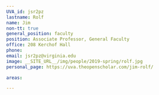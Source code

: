 ```yaml
---
UVA_id: jsr2pz
lastname: Rolf 
name: Jim
non-tt: true
general_position: faculty
position: Associate Professor, General Faculty
office: 208 Kerchof Hall
phone: 
email: jsr2pz@virginia.edu
image: __SITE_URL__/img/people/2019-spring/rolf.jpg
personal_page: https://uva.theopenscholar.com/jim-rolf/

areas:

---
```

